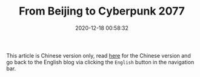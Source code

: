 ﻿---
title: From Beijing to Cyberpunk 2077
date: 2020-12-18 00:58:32
categories:
- [Games, Cyberpunk 2077]
- [Life, Beijing]
tags:
- Games
- Cyberpunk 2077
- Life
- Beijing
---

This article is Chinese version only, read [here](https://mouri.moe/zh/2020/12/18/from-beijing-to-cyberpunk-2077/)
for the Chinese version and go back to the English blog via clicking the `English` button in the navigation bar.

